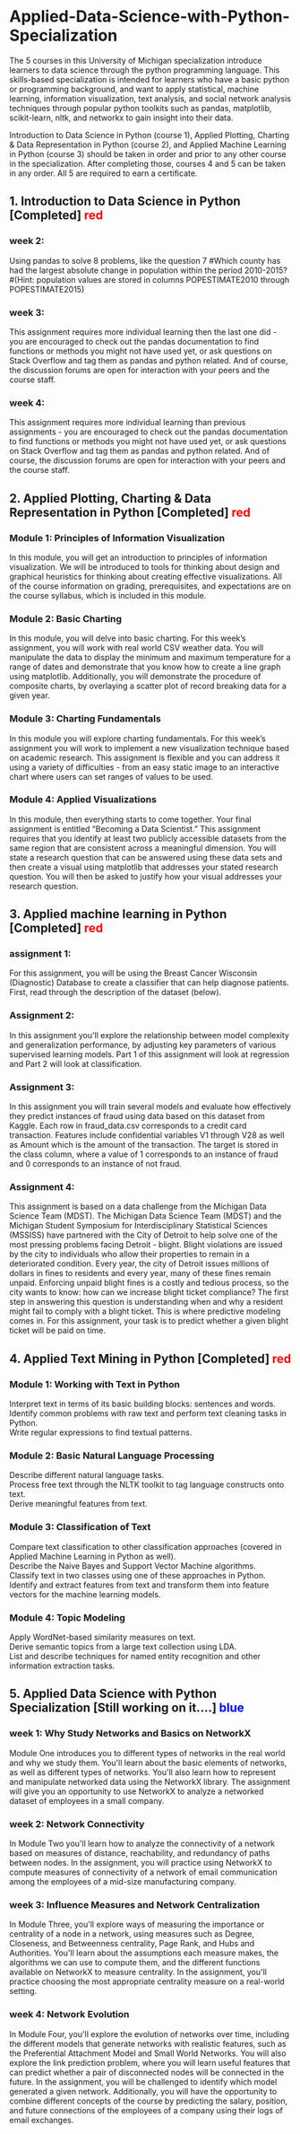 # Applied-Data-Science-with-Python-Specialization
The 5 courses in this University of Michigan specialization introduce learners to data science through the python programming language. This skills-based specialization is intended for learners who have a basic python or programming background, and want to apply statistical, machine learning, information visualization, text analysis, and social network analysis techniques through popular python toolkits such as pandas, matplotlib, scikit-learn, nltk, and networkx to gain insight into their data. <br>

Introduction to Data Science in Python (course 1), Applied Plotting, Charting & Data Representation in Python (course 2), and Applied Machine Learning in Python (course 3) should be taken in order and prior to any other course in the specialization. After completing those, courses 4 and 5 can be taken in any order. All 5 are required to earn a certificate.


## 1. Introduction to Data Science in Python [Completed] <span style="color:red">red</span>
### week 2:
Using pandas to solve 8 problems, like the question 7 #Which county has had the largest absolute change in population within the period 2010-2015? #(Hint: population values are stored in columns POPESTIMATE2010 through POPESTIMATE2015)
### week 3:
This assignment requires more individual learning then the last one did - you are encouraged to check out the pandas documentation to find functions or methods you might not have used yet, or ask questions on Stack Overflow and tag them as pandas and python related. And of course, the discussion forums are open for interaction with your peers and the course staff.
### week 4:
This assignment requires more individual learning than previous assignments - you are encouraged to check out the pandas documentation to find functions or methods you might not have used yet, or ask questions on Stack Overflow and tag them as pandas and python related. And of course, the discussion forums are open for interaction with your peers and the course staff.

## 2. Applied Plotting, Charting & Data Representation in Python [Completed] <span style="color:red">red</span>
### Module 1: Principles of Information Visualization
In this module, you will get an introduction to principles of information visualization. We will be introduced to tools for thinking about design and graphical heuristics for thinking about creating effective visualizations. All of the course information on grading, prerequisites, and expectations are on the course syllabus, which is included in this module.
### Module 2: Basic Charting
In this module, you will delve into basic charting. For this week’s assignment, you will work with real world CSV weather data. You will manipulate the data to display the minimum and maximum temperature for a range of dates and demonstrate that you know how to create a line graph using matplotlib. Additionally, you will demonstrate the procedure of composite charts, by overlaying a scatter plot of record breaking data for a given year.
### Module 3: Charting Fundamentals
In this module you will explore charting fundamentals. For this week’s assignment you will work to implement a new visualization technique based on academic research. This assignment is flexible and you can address it using a variety of difficulties - from an easy static image to an interactive chart where users can set ranges of values to be used.
### Module 4: Applied Visualizations
In this module, then everything starts to come together. Your final assignment is entitled “Becoming a Data Scientist.” This assignment requires that you identify at least two publicly accessible datasets from the same region that are consistent across a meaningful dimension. You will state a research question that can be answered using these data sets and then create a visual using matplotlib that addresses your stated research question. You will then be asked to justify how your visual addresses your research question.
## 3. Applied machine learning in Python [Completed] <span style="color:red">red</span>
### assignment 1:
For this assignment, you will be using the Breast Cancer Wisconsin (Diagnostic) Database to create a classifier that can help diagnose patients. First, read through the description of the dataset (below).
### Assignment 2:
In this assignment you'll explore the relationship between model complexity and generalization performance, by adjusting key parameters of various supervised learning models. Part 1 of this assignment will look at regression and Part 2 will look at classification.
### Assignment 3:
In this assignment you will train several models and evaluate how effectively they predict instances of fraud using data based on this dataset from Kaggle. Each row in fraud_data.csv corresponds to a credit card transaction. Features include confidential variables V1 through V28 as well as Amount which is the amount of the transaction. The target is stored in the class column, where a value of 1 corresponds to an instance of fraud and 0 corresponds to an instance of not fraud.
### Assignment 4:
This assignment is based on a data challenge from the Michigan Data Science Team (MDST).
The Michigan Data Science Team (MDST) and the Michigan Student Symposium for Interdisciplinary Statistical Sciences (MSSISS) have partnered with the City of Detroit to help solve one of the most pressing problems facing Detroit - blight. Blight violations are issued by the city to individuals who allow their properties to remain in a deteriorated condition. Every year, the city of Detroit issues millions of dollars in fines to residents and every year, many of these fines remain unpaid. Enforcing unpaid blight fines is a costly and tedious process, so the city wants to know: how can we increase blight ticket compliance?
The first step in answering this question is understanding when and why a resident might fail to comply with a blight ticket. This is where predictive modeling comes in. For this assignment, your task is to predict whether a given blight ticket will be paid on time.
## 4. Applied Text Mining in Python [Completed] <span style="color:red">red</span>
### Module 1: Working with Text in Python 
Interpret text in terms of its basic building blocks: sentences and words. <br>
Identify common problems with raw text and perform text cleaning tasks in Python. <br>
Write regular expressions to find textual patterns. <br>
### Module 2: Basic Natural Language Processing
Describe different natural language tasks.<br>
Process free text through the NLTK toolkit to tag language constructs onto text.<br>
Derive meaningful features from text.<br>
### Module 3: Classification of Text
Compare text classification to other classification approaches (covered in Applied Machine Learning in Python as well). <br>
Describe the Naive Bayes and Support Vector Machine algorithms. <br>
Classify text in two classes using one of these approaches in Python. <br>
Identify and extract features from text and transform them into feature vectors for the machine learning models. <br>
### Module 4: Topic Modeling
Apply WordNet-based similarity measures on text. <br>
Derive semantic topics from a large text collection using LDA. <br>
List and describe techniques for named entity recognition and other information extraction tasks. <br>

## 5. Applied Data Science with Python Specialization [Still working on it....] <span style="color:blue">blue</span>
### week 1: Why Study Networks and Basics on NetworkX
Module One introduces you to different types of networks in the real world and why we study them. You'll learn about the basic elements of networks, as well as different types of networks. You'll also learn how to represent and manipulate networked data using the NetworkX library. The assignment will give you an opportunity to use NetworkX to analyze a networked dataset of employees in a small company.
### week 2: Network Connectivity
In Module Two you'll learn how to analyze the connectivity of a network based on measures of distance, reachability, and redundancy of paths between nodes. In the assignment, you will practice using NetworkX to compute measures of connectivity of a network of email communication among the employees of a mid-size manufacturing company.
### week 3: Influence Measures and Network Centralization
In Module Three, you'll explore ways of measuring the importance or centrality of a node in a network, using measures such as Degree, Closeness, and Betweenness centrality, Page Rank, and Hubs and Authorities. You'll learn about the assumptions each measure makes, the algorithms we can use to compute them, and the different functions available on NetworkX to measure centrality. In the assignment, you'll practice choosing the most appropriate centrality measure on a real-world setting.
### week 4: Network Evolution
In Module Four, you'll explore the evolution of networks over time, including the different models that generate networks with realistic features, such as the Preferential Attachment Model and Small World Networks. You will also explore the link prediction problem, where you will learn useful features that can predict whether a pair of disconnected nodes will be connected in the future. In the assignment, you will be challenged to identify which model generated a given network. Additionally, you will have the opportunity to combine different concepts of the course by predicting the salary, position, and future connections of the employees of a company using their logs of email exchanges.

